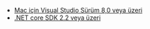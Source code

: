 * [Mac için Visual Studio Sürüm 8,0 veya üzeri](https://visualstudio.microsoft.com/downloads/)
* [.NET core SDK 2.2 veya üzeri](https://www.microsoft.com/net/download/all)
